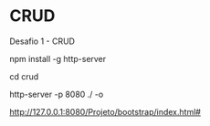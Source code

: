 # CRUD
Desafio 1 - CRUD

npm install -g http-server

cd crud

http-server -p 8080 ./ -o

http://127.0.0.1:8080/Projeto/bootstrap/index.html#
